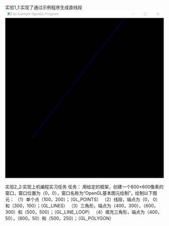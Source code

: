 实验1_1:实现了通过示例程序生成直线段
![image](https://github.com/Starry-jx/cs_work/blob/main/%E5%AE%8B%E4%BD%B3%E8%BD%A9%2020201060276/%E5%AE%9E%E9%AA%8C%E6%88%AA%E5%9B%BE/%E5%AE%9E%E9%AA%8C1_1.jpg)

实验2_2:实现上机编程实习任务
任务：
  用给定的框架，创建一个800×600像素的窗口，窗口位置为（0，0），窗口名称为“OpenGL基本图元绘制”，绘制以下图元：
（1）单个点（100，200）；（GL_POINTS）
（2）线段，端点为（0， 0）和（300，100）；（GL_LINES）
（3）三角形，端点为（400，300），（600，300）和（500，500）；（GL_LINE_LOOP）
（4）填充三角形，端点为（400，50），（600，50）和（500，250）；（GL_POLYGON）
